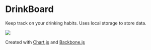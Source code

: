 DrinkBoard
==========

Keep track on your drinking habits. Uses local storage to store data.

![](https://github.com/drabiter/drinkboard/raw/master/img/Screenshot-DrinkBoard.png)

Created with [Chart.js](https://github.com/nnnick/Chart.js) and [Backbone.js](http://github.com/jashkenas/backbone)
